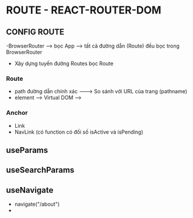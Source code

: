 # ROUTE - REACT-ROUTER-DOM

## CONFIG ROUTE

-BrowserRouter --> bọc App --> tất cả đường dẫn (Route) đều bọc trong BrowserRouter

- Xây dựng tuyến đường Routes bọc Route

### Route

- path đường dẫn chính xác ---> So sánh với URL của trang (pathname)
- element --> Virtual DOM --> <Home />

### Anchor

- Link
- NavLink (có function có đối số isActive và isPending)

## useParams

## useSearchParams

## useNavigate

- navigate("/about")
- <Navigate to=""/>
